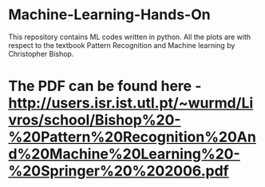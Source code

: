 # Machine-Learning-Hands-On
This repository contains ML codes written in python.
All the plots are with respect to the textbook Pattern Recognition and Machine learning by Christopher Bishop.

# The PDF can be found here  - http://users.isr.ist.utl.pt/~wurmd/Livros/school/Bishop%20-%20Pattern%20Recognition%20And%20Machine%20Learning%20-%20Springer%20%202006.pdf


